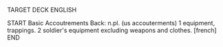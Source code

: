 TARGET DECK
ENGLISH

START
Basic
Accoutrements
Back: n.pl. (us accouterments) 1 equipment, trappings. 2 soldier's equipment excluding weapons and clothes. [french]
END
